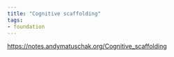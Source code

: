 ```yaml
---
title: "Cognitive scaffolding"
tags:
- foundation
---
```


https://notes.andymatuschak.org/Cognitive_scaffolding
